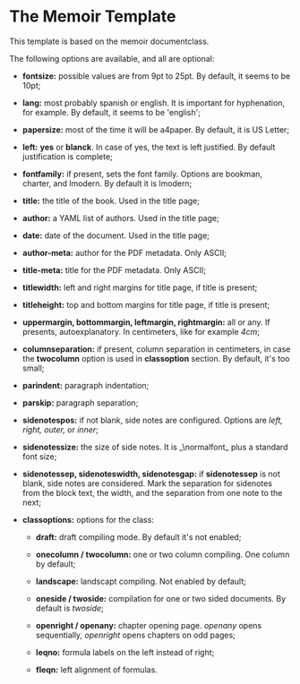# The Memoir Template

This template is based on the memoir documentclass.

The following options are available, and all are optional:

- __fontsize:__ possible values are from 9pt to 25pt. By default, it seems to be 10pt;

- __lang:__ most probably spanish or english. It is important for hyphenation, for example. By default, it seems to be 'english';

- __papersize:__ most of the time it will be a4paper. By default, it is US Letter;

- __left:__ __yes__ or __blanck__. In case of yes, the text is left justified. By default justification is complete;

- __fontfamily:__ if present, sets the font family. Options are bookman, charter, and lmodern. By default it is lmodern;

- __title:__ the title of the book. Used in the title page;

- __author:__ a YAML list of authors. Used in the title page;

- __date:__ date of the document. Used in the title page;

- __author-meta:__ author for the PDF metadata. Only ASCII;

- __title-meta:__ title for the PDF metadata. Only ASCII;

- __titlewidth:__ left and right margins for title page, if title is present;

- __titleheight:__ top and bottom margins for title page, if title is present;

- __uppermargin, bottommargin, leftmargin, rightmargin:__ all or any. If presents, autoexplanatory. In centimeters, like for example _4cm_;

- __columnseparation:__ if present, column separation in centimeters, in case the __twocolumn__ option is used in __classoption__ section. By default, it's too small;

- __parindent:__ paragraph indentation;

- __parskip:__ paragraph separation;

- __sidenotespos:__ if not blank, side notes are configured. Options are _left, right, outer,_ or _inner_;

- __sidenotessize:__ the size of side notes. It is _\normalfont\_ plus a standard font size;

- __sidenotessep, sidenoteswidth, sidenotesgap:__ if __sidenotessep__ is not blank, side notes are considered. Mark the separation for sidenotes from the block text, the width, and the separation from one note to the next;

- __classoptions:__ options for the class:

  - __draft:__ draft compiling mode. By default it's not enabled;

  - __onecolumn / twocolumn:__ one or two column compiling. One column by default;

  - __landscape:__ landscapt compiling. Not enabled by default;

  - __oneside / twoside:__ compilation for one or two sided documents. By default is _twoside_;

  - __openright / openany:__ chapter opening page. _openany_ opens sequentially, _openright_ opens chapters on odd pages;

  - __leqno:__ formula labels on the left instead of right;

  - __fleqn:__ left alignment of formulas.
